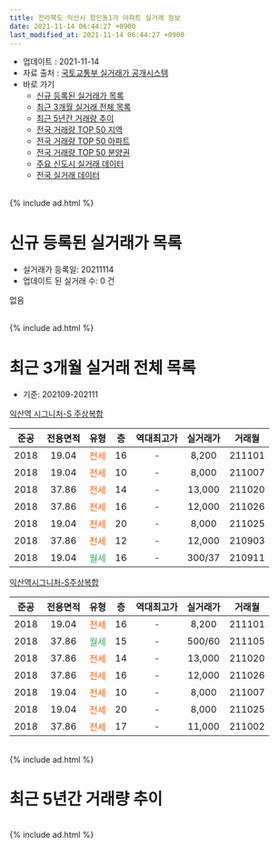 ```yaml
---
title: 전라북도 익산시 창인동1가 아파트 실거래 정보
date: 2021-11-14 06:44:27 +0900
last_modified_at: 2021-11-14 06:44:27 +0900
---
```


* 업데이트 : 2021-11-14
* 자료 출처 : [국토교통부 실거래가 공개시스템](http://rt.molit.go.kr)
* 바로 가기
    * [신규 등록된 실거래가 목록](#신규-등록된-실거래가-목록)
    * [최근 3개월 실거래 전체 목록](#최근-3개월-실거래-전체-목록)
    * [최근 5년간 거래량 추이](#최근-5년간-거래량-추이)
    * [전국 거래량 TOP 50 지역](https://inasie.github.io/apt-trade-info/최근-3개월-전국에서-가장-거래가-많이-발생한-지역)
    * [전국 거래량 TOP 50 아파트](https://inasie.github.io/apt-trade-info/최근-3개월-전국에서-가장-거래가-많이-발생한-아파트)
    * [전국 거래량 TOP 50 분양권](https://inasie.github.io/apt-trade-info/최근-3개월-전국에서-가장-거래가-많이-발생한-분양권)
    * [주요 신도시 실거래 데이터](https://inasie.github.io/apt-trade-info/주요-신도시)
    * [전국 실거래 데이터](https://inasie.github.io/apt-trade-info/전국)
<br>
{% include ad.html %}
<br>

# 신규 등록된 실거래가 목록
* 실거래가 등록일: 20211114
* 업데이트 된 실거래 수: 0 건

없음

<br>
{% include ad.html %}
<br>

# 최근 3개월 실거래 전체 목록
* 기준: 202109-202111


[익산역 시그니처-S 주상복합](https://search.naver.com/search.naver?query=%EC%A0%84%EB%9D%BC%EB%B6%81%EB%8F%84+%EC%9D%B5%EC%82%B0%EC%8B%9C+%EC%B0%BD%EC%9D%B8%EB%8F%991%EA%B0%80+%EC%9D%B5%EC%82%B0%EC%97%AD+%EC%8B%9C%EA%B7%B8%EB%8B%88%EC%B2%98-S+%EC%A3%BC%EC%83%81%EB%B3%B5%ED%95%A9)

|준공|전용면적|유형|층|역대최고가|실거래가|거래월|
|:---:|:---:|:---:|:---:|:---:|:---:|:---:|
|2018|19.04|<span style="color:#ff5a00">전세</span>|16|<span style="color:#444444">-</span>|8,200|211101|
|2018|19.04|<span style="color:#ff5a00">전세</span>|10|<span style="color:#444444">-</span>|8,000|211007|
|2018|37.86|<span style="color:#ff5a00">전세</span>|14|<span style="color:#444444">-</span>|13,000|211020|
|2018|37.86|<span style="color:#ff5a00">전세</span>|16|<span style="color:#444444">-</span>|12,000|211026|
|2018|19.04|<span style="color:#ff5a00">전세</span>|20|<span style="color:#444444">-</span>|8,000|211025|
|2018|37.86|<span style="color:#ff5a00">전세</span>|12|<span style="color:#444444">-</span>|12,000|210903|
|2018|19.04|<span style="color:#34a853">월세</span>|16|<span style="color:#444444">-</span>|300/37|210911|

[익산역시그니처-S주상복합](https://search.naver.com/search.naver?query=%EC%A0%84%EB%9D%BC%EB%B6%81%EB%8F%84+%EC%9D%B5%EC%82%B0%EC%8B%9C+%EC%B0%BD%EC%9D%B8%EB%8F%991%EA%B0%80+%EC%9D%B5%EC%82%B0%EC%97%AD%EC%8B%9C%EA%B7%B8%EB%8B%88%EC%B2%98-S%EC%A3%BC%EC%83%81%EB%B3%B5%ED%95%A9)

|준공|전용면적|유형|층|역대최고가|실거래가|거래월|
|:---:|:---:|:---:|:---:|:---:|:---:|:---:|
|2018|19.04|<span style="color:#ff5a00">전세</span>|16|<span style="color:#444444">-</span>|8,200|211101|
|2018|37.86|<span style="color:#34a853">월세</span>|15|<span style="color:#444444">-</span>|500/60|211105|
|2018|37.86|<span style="color:#ff5a00">전세</span>|14|<span style="color:#444444">-</span>|13,000|211020|
|2018|37.86|<span style="color:#ff5a00">전세</span>|16|<span style="color:#444444">-</span>|12,000|211026|
|2018|19.04|<span style="color:#ff5a00">전세</span>|10|<span style="color:#444444">-</span>|8,000|211007|
|2018|19.04|<span style="color:#ff5a00">전세</span>|20|<span style="color:#444444">-</span>|8,000|211025|
|2018|37.86|<span style="color:#ff5a00">전세</span>|17|<span style="color:#444444">-</span>|11,000|211002|


<br>
{% include ad.html %}
<br>

# 최근 5년간 거래량 추이


<div style="width:100%;">
    <canvas id="deal_progress" height="200"></canvas>
</div>

<script>
new Chart(document.getElementById("deal_progress"), {
    type: 'line',
    data: {
        labels: ['201611','201612','201701','201702','201703','201704','201705','201706','201707','201708','201709','201710','201711','201712','201801','201802','201803','201804','201805','201806','201807','201808','201809','201810','201811','201812','201901','201902','201903','201904','201905','201906','201907','201908','201909','201910','201911','201912','202001','202002','202003','202004','202005','202006','202007','202008','202009','202010','202011','202012','202101','202102','202103','202104','202105','202106','202107','202108','202109','202110','202111'],
        datasets: [{
            label: '매매',
            pointRadius: 1,
            data: [0, 0, 0, 0, 0, 0, 0, 0, 0, 0, 0, 0, 0, 0, 1, 0, 2, 0, 0, 0, 0, 0, 0, 0, 0, 0, 0, 0, 0, 0, 0, 0, 0, 0, 0, 0, 7, 3, 0, 0, 1, 0, 11, 0, 0, 0, 0, 0, 1, 1, 0, 0, 0, 0, 0, 0, 1, 0, 0, 0, 0],
            borderColor: "rgba(255, 201, 14, 1)",
            backgroundColor: "rgba(255, 201, 14, 0.5)",
            fill: false,
            lineTension: 0
        },{
            label: '전월세',
            pointRadius: 1,
            data: [0, 0, 0, 0, 0, 0, 0, 0, 0, 0, 0, 0, 0, 0, 2, 6, 5, 2, 4, 2, 3, 2, 4, 1, 5, 3, 5, 3, 2, 2, 4, 3, 5, 2, 4, 1, 2, 1, 7, 7, 4, 5, 2, 5, 4, 3, 2, 2, 3, 4, 5, 1, 3, 0, 10, 8, 9, 7, 2, 9, 3],
            borderColor: "rgba(0, 141, 185, 1)",
            backgroundColor: "rgba(0, 141, 185, 0.5)",
            fill: false,
            lineTension: 0
        }
        ]
    },
    options: {
        responsive: true,
        title: {
            display: false
        },
        tooltips: {
            mode: 'index',
            intersect: false
        },
        hover: {
            mode: 'nearest',
            intersect: true
        },
        scales: {
            xAxes: [{
                display: true,
                scaleLabel: {
                    display: true,
                    labelString: '년/월'
                }
            }],
            yAxes: [{
                display: true,
                ticks: {
                    suggestedMin: 0,
                },
                scaleLabel: {
                    display: true,
                    labelString: '실거래 수'
                }
            }]
        }
    }
});

</script>


<br>
{% include ad.html %}
<br>

